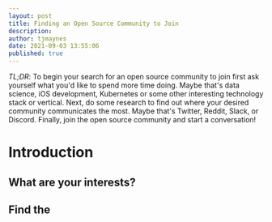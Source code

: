 ```yaml
---
layout: post
title: Finding an Open Source Community to Join
description: 
author: tjmaynes
date: 2021-09-03 13:55:06
published: true
---
```

*TL;DR*: To begin your search for an open source community to join first ask yourself what you'd like to spend more time doing. Maybe that's data science, iOS development, Kubernetes or some other interesting technology stack or vertical. Next, do some research to find out where your desired community communicates the most. Maybe that's Twitter, Reddit, Slack, or Discord. Finally, join the open source community and start a conversation!

# Introduction

## What are your interests?

## Find the 